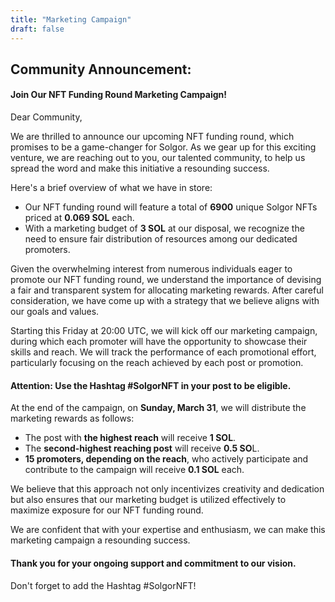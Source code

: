 ```yaml
---
title: "Marketing Campaign"
draft: false
---
```


## Community Announcement: 

#### Join Our NFT Funding Round Marketing Campaign!

Dear Community,

We are thrilled to announce our upcoming NFT funding round, which promises to be a game-changer for Solgor. As we gear up for this exciting venture, we are reaching out to you, our talented community, to help us spread the word and make this initiative a resounding success.

Here's a brief overview of what we have in store: 
- Our NFT funding round will feature a total of **6900** unique Solgor NFTs priced at **0.069 SOL** each.
- With a marketing budget of **3 SOL** at our disposal, we recognize the need to ensure fair distribution of resources among our dedicated promoters.

Given the overwhelming interest from numerous individuals eager to promote our NFT funding round, we understand the importance of devising a fair and transparent system for allocating marketing rewards. After careful consideration, we have come up with a strategy that we believe aligns with our goals and values.

Starting this Friday at 20:00 UTC, we will kick off our marketing campaign, during which each promoter will have the opportunity to showcase their skills and reach. We will track the performance of each promotional effort, particularly focusing on the reach achieved by each post or promotion. 

#### **Attention:** Use the Hashtag **#SolgorNFT** in your post to be eligible.

At the end of the campaign, on **Sunday, March 31**, we will distribute the marketing rewards as follows:

- The post with **the highest reach** will receive **1 SOL**.
- The **second-highest reaching post** will receive **0.5 SO**L.
- **15 promoters, depending on the reach**, who actively participate and contribute to the campaign will receive **0.1 SOL** each.

We believe that this approach not only incentivizes creativity and dedication but also ensures that our marketing budget is utilized effectively to maximize exposure for our NFT funding round.

We are confident that with your expertise and enthusiasm, we can make this marketing campaign a resounding success. 

#### Thank you for your ongoing support and commitment to our vision.

<Notice type="note">
  Don't forget to add the Hashtag #SolgorNFT!
</Notice>



